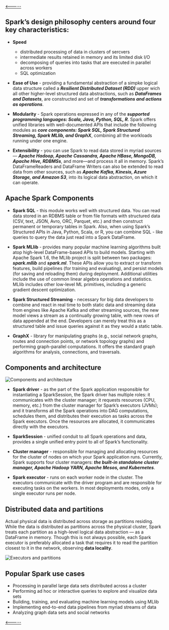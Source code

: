 [<-----](https://github.com/s1tcomsfan/knowledge_warehouse/blob/main/Spark/contents.md)

## Spark’s design philosophy centers around **four key characteristics**:

* **Speed** 
    * distributed processing of data in clusters of sercvers
    * intermediate results retained in memory and its limited disk I/O
    * decomposing of queries into tasks that are executed in parallel across workers
    * SQL optimization

* **Ease of Use** - providing a fundamental abstraction of a simpke logical data structure called a ***Resilient Distributed Dataset (RDD)*** upper wich all other higher-level structured data abstractions, such as ***DataFrames and Datasets***, are constructed and set of ***transformations and actions as operations***.

* **Modularity** - Spark operations expressed in any of the ***supported programming languages: Scala, Java, Python, SQL, R***. Spark offers unified libraries with well-documented APIs that include the following modules as ***core components: Spark SQL, Spark Structured Streaming, Spark MLlib, and GraphX***, combining all the workloads running under one engine.

* **Extensibility** - you can use Spark to read data stored in myriad sources — ***Apache Hadoop, Apache Cassandra, Apache HBase, MongoDB, Apache Hive, RDBMSs***, and more—and process it all in memory. Spark’s DataFrameReaders and DataFrame Writers can also be extended to read data from other sources, such as ***Apache Kafka, Kinesis, Azure Storage, and Amazon S3***, into its logical data abstraction, on which it can operate.

## Apache Spark Components

* **Spark SQL** - this module works well with structured data. You can read data stored in an RDBMS table or from file formats with structured data (CSV, text, JSON, Avro, ORC, Parquet, etc.) and then construct permanent or temporary tables in Spark. Also, when using Spark’s Structured APIs in Java, Python, Scala, or R, you can combine SQL - like queries to query the data just read into a Spark DataFrame.

* **Spark MLlib** - provides many popular machine learning algorithms built atop high-level DataFrame-based APIs to build models. Starting with Apache Spark 1.6, the MLlib project is split between two packages: ***spark.mllib*** and ***spark.ml***. These APIs allow you to extract or transform features, build pipelines (for training and evaluating), and persist models (for saving and reloading them) during deployment. Additional utilities include the use of common linear algebra operations and statistics. MLlib includes other low-level ML primitives, including a generic gradient descent optimization.

* **Spark Structured Streaming** - necessary for big data developers to combine and react in real time to both static data and streaming data from engines like Apache Kafka and other streaming sources, the new model views a stream as a continually growing table, with new rows of data appended at the end. Developers can merely treat this as a structured table and issue queries against it as they would a static table.

* **GraphX** - library for manipulating graphs (e.g., social network graphs, routes and connection points, or network topology graphs) and performing graph-parallel computations. It offers the standard graph algorithms for analysis, connections, and traversals.

## Components and architecture

![Components and architecture](https://github.com/s1tcomsfan/knowledge_warehouse/blob/main/Spark/img/components_and_architecture.jpg)

* **Spark driver** - as the part of the Spark application responsible for instantiating a SparkSession, the Spark driver has multiple roles: it communicates with the cluster manager; it requests resources (CPU, memory, etc.) from the cluster manager for Spark’s executors (JVMs); and it transforms all the Spark operations into DAG computations, schedules them, and distributes their execution as tasks across the Spark executors. Once the resources are allocated, it communicates directly with the executors.

* **SparkSession** - unified conduit to all Spark operations and data, provides a single unified entry point to all of Spark’s functionality.

* **Cluster manager** - responsible for managing and allocating resources for the cluster of nodes on which your Spark application runs. Currently, Spark supports four cluster managers: ***the built-in standalone cluster manager, Apache Hadoop YARN, Apache Mesos, and Kubernetes***.

* **Spark executor** - runs on each worker node in the cluster. The executors communicate with the driver program and are responsible for executing tasks on the workers. In most deployments modes, only a single executor runs per node.

## Distributed data and partitions

Actual physical data is distributed across storage as partitions residing. While the data is distributed as partitions across the physical cluster, Spark treats each partition as a high-level logical data abstraction — as a DataFrame in memory. Though this is not always possible, each Spark executor is preferably allocated a task that requires it to read the partition closest to it in the network, observing **data locality**.

![Executors and partitions](https://github.com/s1tcomsfan/knowledge_warehouse/blob/main/Spark/img/executors_and_partitions.jpg)

## Popular Spark use cases

* Processing in parallel large data sets distributed across a cluster
* Performing ad hoc or interactive queries to explore and visualize data sets
* Building, training, and evaluating machine learning models using MLlib
* Implementing end-to-end data pipelines from myriad streams of data
* Analyzing graph data sets and social networks

[<-----](https://github.com/s1tcomsfan/knowledge_warehouse/blob/main/Spark/contents.md)



